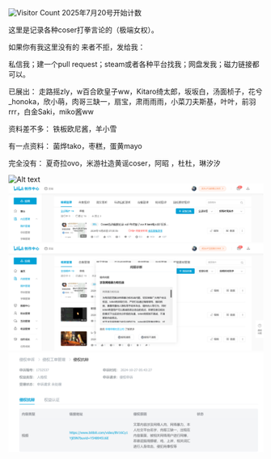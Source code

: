 ![Visitor Count](https://komarev.com/ghpvc/?username=ShiyunKong&color=blue)
2025年7月20号开始计数

这里是记录各种coser打拳言论的（极端女权）。


如果你有我这里没有的 来者不拒，发给我：


私信我；建一个pull request；steam或者各种平台找我；网盘发我；磁力链接都可以。


已展出：
走路摇zly，w百合欧皇子ww，Kitaro绮太郎，坂坂白，汤面桢子，花兮_honoka，欣小萌，肉哥三缺一，扇宝，肃雨雨雨，小菜刀夫斯基，叶叶，前羽rrr，白金Saki，miko酱ww


资料差不多：
铁板欧尼酱，羊小雪


有一点资料：
菌烨tako，枣糕，蛋黄mayo 


完全没有：
夏奇拉ovo，米游社造黄谣coser，阿昭 ，杜杜，琳汐汐


![Alt text](截图/腥味猫罐.jpg?raw=true "腥味猫罐锐评")
![Alt text](截图/荣誉勋章/视频是我的证明.png?raw=true "视频是我的证明")
![Alt text](截图/荣誉勋章/稿件限流原因.png?raw=true "稿件限流原因")
![Alt text](截图/荣誉勋章/侵权.png?raw=true "侵权肉哥三缺一")


